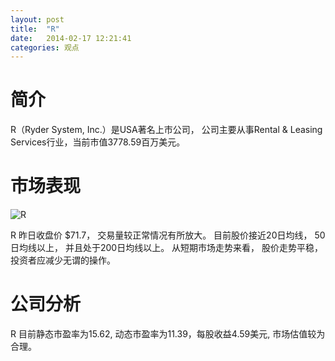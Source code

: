 ```yaml
---
layout: post
title:  "R"
date:   2014-02-17 12:21:41
categories: 观点
---
```


# 简介
R（Ryder System, Inc.）是USA著名上市公司，
公司主要从事Rental & Leasing Services行业，当前市值3778.59百万美元。

# 市场表现

![R](http://finviz.com/chart.ashx?t=R&ty=c&ta=1&p=d&s=l)

R 昨日收盘价 $71.7，
交易量较正常情况有所放大。
目前股价接近20日均线，
50日均线以上，
并且处于200日均线以上。
从短期市场走势来看，
股价走势平稳，投资者应减少无谓的操作。

# 公司分析
R 目前静态市盈率为15.62, 动态市盈率为11.39，每股收益4.59美元,
市场估值较为合理。
